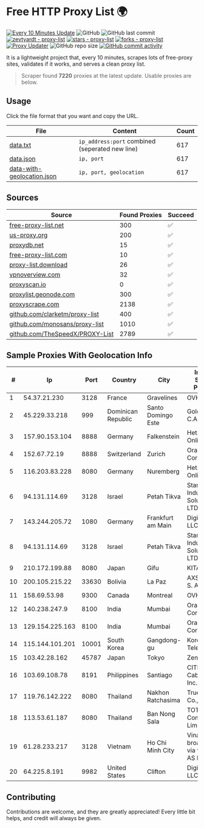 
# Free HTTP Proxy List 🌍

[![Every 10 Minutes Update](https://github.com/mertguvencli/http-proxy-list/actions/workflows/main.yml/badge.svg?branch=main)](https://github.com/mertguvencli/http-proxy-list/actions/workflows/main.yml)
![GitHub](https://img.shields.io/github/license/mertguvencli/http-proxy-list)
![GitHub last commit](https://img.shields.io/github/last-commit/mertguvencli/http-proxy-list)
[![zevtyardt - proxy-list](https://img.shields.io/static/v1?label=zevtyardt&message=proxy-list&color=blue&logo=github)](https://github.com/zevtyardt/proxy-list "Go to GitHub repo")
[![stars - proxy-list](https://img.shields.io/github/stars/zevtyardt/proxy-list?style=social)](https://github.com/zevtyardt/proxy-list)
[![forks - proxy-list](https://img.shields.io/github/forks/zevtyardt/proxy-list?style=social)](https://github.com/zevtyardt/proxy-list)
[![Proxy Updater](https://github.com/zevtyardt/proxy-list/workflows/Proxy%20Updater/badge.svg)](https://github.com/zevtyardt/proxy-list/actions?query=workflow:"Proxy+Updater")
![GitHub repo size](https://img.shields.io/github/repo-size/zevtyardt/proxy-list)
[![GitHub commit activity](https://img.shields.io/github/commit-activity/m/zevtyardt/proxy-list?logo=commits)](https://github.com/zevtyardt/proxy-list/commits/main)

It is a lightweight project that, every 10 minutes, scrapes lots of free-proxy sites, validates if it works, and serves a clean proxy list.

> Scraper found **7220** proxies at the latest update. Usable proxies are below.

## Usage

Click the file format that you want and copy the URL.

|File|Content|Count|
|----|-------|-----|
|[data.txt](https://raw.githubusercontent.com/mertguvencli/http-proxy-list/main/proxy-list/data.txt)|`ip_address:port` combined (seperated new line)|617|
|[data.json](https://raw.githubusercontent.com/mertguvencli/http-proxy-list/main/proxy-list/data.json)|`ip, port`|617|
|[data-with-geolocation.json](https://raw.githubusercontent.com/mertguvencli/http-proxy-list/main/proxy-list/data-with-geolocation.json)|`ip, port, geolocation`|617|

## Sources

|Source|Found Proxies|Succeed|
|------|-------------|-------|
|[free-proxy-list.net](https://free-proxy-list.net)|300|✅|
|[us-proxy.org](https://www.us-proxy.org)|200|✅|
|[proxydb.net](http://proxydb.net)|15|✅|
|[free-proxy-list.com](https://free-proxy-list.com/?page=&port=&type%5B%5D=http&type%5B%5D=https&up_time=0&search=Search)|10|✅|
|[proxy-list.download](https://www.proxy-list.download/HTTP)|26|✅|
|[vpnoverview.com](https://vpnoverview.com/privacy/anonymous-browsing/free-proxy-servers)|32|✅|
|[proxyscan.io](https://www.proxyscan.io)|0|✅|
|[proxylist.geonode.com](https://proxylist.geonode.com/api/proxy-list?limit=300&page=1&sort_by=lastChecked&sort_type=desc&protocols=http,https)|300|✅|
|[proxyscrape.com](https://api.proxyscrape.com/v2/?request=displayproxies&protocol=http&timeout=10000&country=all&ssl=all&anonymity=all)|2138|✅|
|[github.com/clarketm/proxy-list](https://raw.githubusercontent.com/clarketm/proxy-list/master/proxy-list-raw.txt)|400|✅|
|[github.com/monosans/proxy-list](https://raw.githubusercontent.com/monosans/proxy-list/main/proxies/http.txt)|1010|✅|
|[github.com/TheSpeedX/PROXY-List](https://raw.githubusercontent.com/TheSpeedX/PROXY-List/master/http.txt)|2789|✅|


## Sample Proxies With Geolocation Info

|#|Ip|Port|Country|City|Internet Service Provider|
|-|--|----|-------|----|-------------------------|
|1|54.37.21.230|3128|France|Gravelines|OVH SAS|
|2|45.229.33.218|999|Dominican Republic|Santo Domingo Este|Gold Data C.A.|
|3|157.90.153.104|8888|Germany|Falkenstein|Hetzner Online GmbH|
|4|152.67.72.19|8888|Switzerland|Zurich|Oracle Corporation|
|5|116.203.83.228|8080|Germany|Nuremberg|Hetzner Online GmbH|
|6|94.131.114.69|3128|Israel|Petah Tikva|Stark Industries Solutions LTD|
|7|143.244.205.72|1080|Germany|Frankfurt am Main|DigitalOcean, LLC|
|8|94.131.114.69|3128|Israel|Petah Tikva|Stark Industries Solutions LTD|
|9|210.172.199.88|8080|Japan|Gifu|KITAGATA|
|10|200.105.215.22|33630|Bolivia|La Paz|AXS Bolivia S. A.|
|11|158.69.53.98|9300|Canada|Montreal|OVH SAS|
|12|140.238.247.9|8100|India|Mumbai|Oracle Corporation|
|13|129.154.225.163|8100|India|Mumbai|Oracle Corporation|
|14|115.144.101.201|10001|South Korea|Gangdong-gu|Korea Telecom|
|15|103.42.28.162|45787|Japan|Tokyo|Zenlayer Inc|
|16|103.69.108.78|8191|Philippines|Santiago|CITI Cableworld Inc.|
|17|119.76.142.222|8080|Thailand|Nakhon Ratchasima|True Internet Co., Ltd.|
|18|113.53.61.187|8080|Thailand|Ban Nong Sala|TOT Public Company Limited|
|19|61.28.233.217|3128|Vietnam|Ho Chi Minh City|Vinadata broadcast via vinagame AS Number|
|20|64.225.8.191|9982|United States|Clifton|DigitalOcean, LLC|



## Contributing

Contributions are welcome, and they are greatly appreciated! Every
little bit helps, and credit will always be given.

